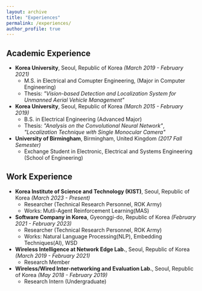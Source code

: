 ```yaml
---
layout: archive
title: "Experiences"
permalink: /experiences/
author_profile: true
---
```


## Academic Experience 
- **Korea University**, Seoul, Republic of Korea *(March 2019 - February 2021)*
    - M.S. in Electrical and Comupter Engineering, (Major in Computer Engineering) 
    - Thesis: *"Vision-based Detection and Localization System for Unmanned Aerial Vehicle Management"*
- **Korea University**, Seoul, Republic of Korea *(March 2015 - February 2019)*
    - B.S. in Electrical Engineering (Advanced Major)
    - Thesis: *"Analysis on the Convolutional Neural Network"*, *"Localization Technique with Single Monocular Camera"*
- **University of Birmingham**, Birmingham, United Kingdom *(2017 Fall Semester)*
    - Exchange Student in Electronic, Electrical and Systems Engineering (School of Engineering)

## Work Experience
- **Korea Institute of Science and Technology (KIST)**, Seoul, Republic of Korea *(March 2023 - Present)*
    - Researcher (Technical Research Personnel, ROK Army)
    - Works: Mutli-Agent Reinforcement Learning(MAS)
- **Software Company in Korea**, Gyeonggi-do, Republic of Korea *(February 2021 - February 2023)*
    - Researcher (Technical Research Personnel, ROK Army)
    - Works: Natural Language Processing(NLP), Embedding Techniques(AI), WSD
- **Wireless Intelligence at Network Edge Lab.**, Seoul, Republic of Korea *(March 2019 - February 2021)*
    - Research Member
- **Wireless/Wired Inter-networking and Evaluation Lab.**, Seoul, Republic of Korea *(May 2018 - February 2019)*
    - Research Intern (Undergraduate)
  







